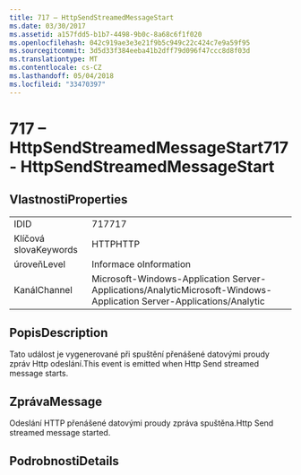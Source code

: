 ```yaml
---
title: 717 – HttpSendStreamedMessageStart
ms.date: 03/30/2017
ms.assetid: a157fdd5-b1b7-4498-9b0c-8a68c6f1f020
ms.openlocfilehash: 042c919ae3e3e21f9b5c949c22c424c7e9a59f95
ms.sourcegitcommit: 3d5d33f384eeba41b2dff79d096f47ccc8d8f03d
ms.translationtype: MT
ms.contentlocale: cs-CZ
ms.lasthandoff: 05/04/2018
ms.locfileid: "33470397"
---
```

# <a name="717---httpsendstreamedmessagestart"></a><span data-ttu-id="3952c-102">717 – HttpSendStreamedMessageStart</span><span class="sxs-lookup"><span data-stu-id="3952c-102">717 - HttpSendStreamedMessageStart</span></span>
## <a name="properties"></a><span data-ttu-id="3952c-103">Vlastnosti</span><span class="sxs-lookup"><span data-stu-id="3952c-103">Properties</span></span>  
  
|||  
|-|-|  
|<span data-ttu-id="3952c-104">ID</span><span class="sxs-lookup"><span data-stu-id="3952c-104">ID</span></span>|<span data-ttu-id="3952c-105">717</span><span class="sxs-lookup"><span data-stu-id="3952c-105">717</span></span>|  
|<span data-ttu-id="3952c-106">Klíčová slova</span><span class="sxs-lookup"><span data-stu-id="3952c-106">Keywords</span></span>|<span data-ttu-id="3952c-107">HTTP</span><span class="sxs-lookup"><span data-stu-id="3952c-107">HTTP</span></span>|  
|<span data-ttu-id="3952c-108">úroveň</span><span class="sxs-lookup"><span data-stu-id="3952c-108">Level</span></span>|<span data-ttu-id="3952c-109">Informace o</span><span class="sxs-lookup"><span data-stu-id="3952c-109">Information</span></span>|  
|<span data-ttu-id="3952c-110">Kanál</span><span class="sxs-lookup"><span data-stu-id="3952c-110">Channel</span></span>|<span data-ttu-id="3952c-111">Microsoft-Windows-Application Server-Applications/Analytic</span><span class="sxs-lookup"><span data-stu-id="3952c-111">Microsoft-Windows-Application Server-Applications/Analytic</span></span>|  
  
## <a name="description"></a><span data-ttu-id="3952c-112">Popis</span><span class="sxs-lookup"><span data-stu-id="3952c-112">Description</span></span>  
 <span data-ttu-id="3952c-113">Tato událost je vygenerované při spuštění přenášené datovými proudy zpráv Http odeslání.</span><span class="sxs-lookup"><span data-stu-id="3952c-113">This event is emitted when Http Send streamed message starts.</span></span>  
  
## <a name="message"></a><span data-ttu-id="3952c-114">Zpráva</span><span class="sxs-lookup"><span data-stu-id="3952c-114">Message</span></span>  
 <span data-ttu-id="3952c-115">Odeslání HTTP přenášené datovými proudy zpráva spuštěna.</span><span class="sxs-lookup"><span data-stu-id="3952c-115">Http Send streamed message started.</span></span>  
  
## <a name="details"></a><span data-ttu-id="3952c-116">Podrobnosti</span><span class="sxs-lookup"><span data-stu-id="3952c-116">Details</span></span>
